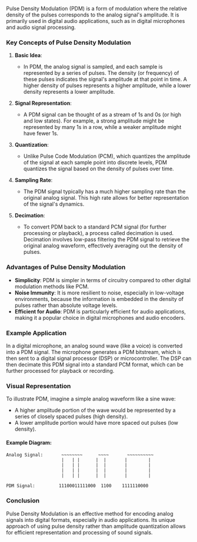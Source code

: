 Pulse Density Modulation (PDM) is a form of modulation where the relative density of the pulses corresponds to the analog signal's amplitude. It is primarily used in digital audio applications, such as in digital microphones and audio signal processing.

### Key Concepts of Pulse Density Modulation

1. **Basic Idea**: 
   - In PDM, the analog signal is sampled, and each sample is represented by a series of pulses. The density (or frequency) of these pulses indicates the signal's amplitude at that point in time. A higher density of pulses represents a higher amplitude, while a lower density represents a lower amplitude.

2. **Signal Representation**:
   - A PDM signal can be thought of as a stream of 1s and 0s (or high and low states). For example, a strong amplitude might be represented by many 1s in a row, while a weaker amplitude might have fewer 1s.

3. **Quantization**:
   - Unlike Pulse Code Modulation (PCM), which quantizes the amplitude of the signal at each sample point into discrete levels, PDM quantizes the signal based on the density of pulses over time.

4. **Sampling Rate**:
   - The PDM signal typically has a much higher sampling rate than the original analog signal. This high rate allows for better representation of the signal's dynamics.

5. **Decimation**:
   - To convert PDM back to a standard PCM signal (for further processing or playback), a process called decimation is used. Decimation involves low-pass filtering the PDM signal to retrieve the original analog waveform, effectively averaging out the density of pulses.

### Advantages of Pulse Density Modulation

- **Simplicity**: PDM is simpler in terms of circuitry compared to other digital modulation methods like PCM.
- **Noise Immunity**: It is more resilient to noise, especially in low-voltage environments, because the information is embedded in the density of pulses rather than absolute voltage levels.
- **Efficient for Audio**: PDM is particularly efficient for audio applications, making it a popular choice in digital microphones and audio encoders.

### Example Application

In a digital microphone, an analog sound wave (like a voice) is converted into a PDM signal. The microphone generates a PDM bitstream, which is then sent to a digital signal processor (DSP) or microcontroller. The DSP can then decimate this PDM signal into a standard PCM format, which can be further processed for playback or recording.

### Visual Representation

To illustrate PDM, imagine a simple analog waveform like a sine wave:

- A higher amplitude portion of the wave would be represented by a series of closely spaced pulses (high density).
- A lower amplitude portion would have more spaced out pulses (low density).

#### Example Diagram:

```
Analog Signal:       ~~~~~~~~      ~~~~       ~~~~~~~~~~
                     |   | |      |  |       |        |
                     |   | |      |  |       |        |
                     |   | |      |  |       |        |
                     |   | |      |  |       |        |
                     
PDM Signal:         11100011111000  1100    1111110000

```

### Conclusion

Pulse Density Modulation is an effective method for encoding analog signals into digital formats, especially in audio applications. Its unique approach of using pulse density rather than amplitude quantization allows for efficient representation and processing of sound signals.
